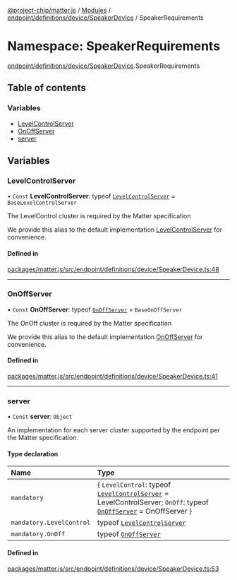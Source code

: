 [@project-chip/matter.js](../README.md) / [Modules](../modules.md) / [endpoint/definitions/device/SpeakerDevice](endpoint_definitions_device_SpeakerDevice.md) / SpeakerRequirements

# Namespace: SpeakerRequirements

[endpoint/definitions/device/SpeakerDevice](endpoint_definitions_device_SpeakerDevice.md).SpeakerRequirements

## Table of contents

### Variables

- [LevelControlServer](endpoint_definitions_device_SpeakerDevice.SpeakerRequirements.md#levelcontrolserver)
- [OnOffServer](endpoint_definitions_device_SpeakerDevice.SpeakerRequirements.md#onoffserver)
- [server](endpoint_definitions_device_SpeakerDevice.SpeakerRequirements.md#server)

## Variables

### LevelControlServer

• `Const` **LevelControlServer**: typeof [`LevelControlServer`](../classes/behavior_definitions_level_control_export.LevelControlServer.md) = `BaseLevelControlServer`

The LevelControl cluster is required by the Matter specification

We provide this alias to the default implementation [LevelControlServer](endpoint_definitions_device_SpeakerDevice.SpeakerRequirements.md#levelcontrolserver) for convenience.

#### Defined in

[packages/matter.js/src/endpoint/definitions/device/SpeakerDevice.ts:48](https://github.com/project-chip/matter.js/blob/2d9f2165d2672864fda3496a6d0d5f93597f82c6/packages/matter.js/src/endpoint/definitions/device/SpeakerDevice.ts#L48)

___

### OnOffServer

• `Const` **OnOffServer**: typeof [`OnOffServer`](behavior_definitions_on_off_export.OnOffServer.md) = `BaseOnOffServer`

The OnOff cluster is required by the Matter specification

We provide this alias to the default implementation [OnOffServer](endpoint_definitions_device_SpeakerDevice.SpeakerRequirements.md#onoffserver) for convenience.

#### Defined in

[packages/matter.js/src/endpoint/definitions/device/SpeakerDevice.ts:41](https://github.com/project-chip/matter.js/blob/2d9f2165d2672864fda3496a6d0d5f93597f82c6/packages/matter.js/src/endpoint/definitions/device/SpeakerDevice.ts#L41)

___

### server

• `Const` **server**: `Object`

An implementation for each server cluster supported by the endpoint per the Matter specification.

#### Type declaration

| Name | Type |
| :------ | :------ |
| `mandatory` | \{ `LevelControl`: typeof [`LevelControlServer`](../classes/behavior_definitions_level_control_export.LevelControlServer.md) = LevelControlServer; `OnOff`: typeof [`OnOffServer`](behavior_definitions_on_off_export.OnOffServer.md) = OnOffServer } |
| `mandatory.LevelControl` | typeof [`LevelControlServer`](../classes/behavior_definitions_level_control_export.LevelControlServer.md) |
| `mandatory.OnOff` | typeof [`OnOffServer`](behavior_definitions_on_off_export.OnOffServer.md) |

#### Defined in

[packages/matter.js/src/endpoint/definitions/device/SpeakerDevice.ts:53](https://github.com/project-chip/matter.js/blob/2d9f2165d2672864fda3496a6d0d5f93597f82c6/packages/matter.js/src/endpoint/definitions/device/SpeakerDevice.ts#L53)
